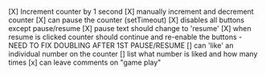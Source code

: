 [X] Increment counter by 1 second
[X] manually increment and decrement counter
[X] can pause the counter (setTimeout)
[X] disables all buttons except pause/resume
[X] pause text should change to 'resume'
[X] when resume is clicked counter should continue and re-enable the buttons - NEED TO FIX DOUBLING AFTER 1ST PAUSE/RESUME
[] can 'like' an individual number on the counter
[] list what number is liked and how many times
[x] can leave comments on "game play"


